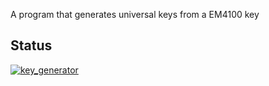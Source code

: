 A program that generates universal keys from a EM4100 key

## Status

[![key_generator](https://catalog.flipperzero.one/application/key_generator/widget)](https://catalog.flipperzero.one/application/key_generator/page)
